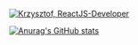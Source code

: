 
[![Krzysztof, ReactJS-Developer](https://assets.selleo.com/banners/kpoziomek.svg)](https://selleo.com/)



[![Anurag's GitHub stats](https://github-readme-stats.vercel.app/api?username=kPoziomek)](https://github.com/anuraghazra/github-readme-stats)
